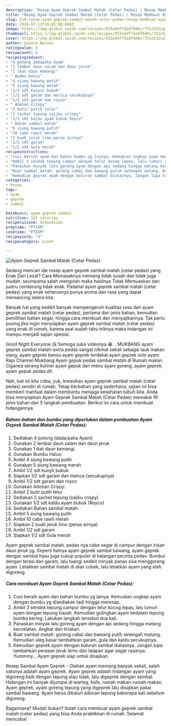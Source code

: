 ```yaml
---
description: "Resep Ayam Geprek Sambal Matah (Cetar Pedas) | Resep Membuat Ayam Geprek Sambal Matah (Cetar Pedas) Yang Enak Dan Lezat"
title: "Resep Ayam Geprek Sambal Matah (Cetar Pedas) | Resep Membuat Ayam Geprek Sambal Matah (Cetar Pedas) Yang Enak Dan Lezat"
slug: 219-resep-ayam-geprek-sambal-matah-cetar-pedas-resep-membuat-ayam-geprek-sambal-matah-cetar-pedas-yang-enak-dan-lezat
date: 2020-07-13T18:02:08.096Z
image: https://img-global.cpcdn.com/recipes/933a4dffda479d6c/751x532cq70/ayam-geprek-sambal-matah-cetar-pedas-foto-resep-utama.jpg
thumbnail: https://img-global.cpcdn.com/recipes/933a4dffda479d6c/751x532cq70/ayam-geprek-sambal-matah-cetar-pedas-foto-resep-utama.jpg
cover: https://img-global.cpcdn.com/recipes/933a4dffda479d6c/751x532cq70/ayam-geprek-sambal-matah-cetar-pedas-foto-resep-utama.jpg
author: Lenora Barnes
ratingvalue: 3
reviewcount: 4
recipeingredient:
- "4 potong dadapaha Ayam"
- "2 lembar daun salam dan daun jeruk"
- "1 ikat daun kemangi"
- " Bumbu Halus"
- "4 siung bawang putih"
- "5 siung bawang merah"
- "1/2 sdt kunyit bubuk"
- "1/2 sdt garam dan merica secukupnya"
- "1/2 sdt garam dan royco"
- " Adonan Crispy"
- "2 butir putih telur"
- "2 sachet tepung sajiku crispy"
- "1/2 sdt kaldu ayam bubuk Royco"
- " Bahan sambal matah"
- "5 siung bawang putih"
- "10 cabe rawit merah"
- "2 buah jeruk limo peras airnya"
- "1/2 sdt garam"
- "1/2 sdt Gula merah"
recipeinstructions:
- "Cuci bersih ayam dan bahan bumbu yg lainya. Kemudian ungkep ayam dengan bumbu yg disediakan tadi hingga meresap."
- "Ambil 3 sendok tepung campur dengan telur kocog lepas, lalu lumuri ayam dengan tepung basah. Kemudian gulingkan ayam kedalam tepung bumbu kering. Lakukan langkah tersebut dua kali."
- "Panaskan minyak lalu goreng ayam dengan api sedang hingga matang kecoklatan. Angkat dan tiriskan."
- "Buat sambal matah: goreng cabai dan bawang putih setengah matang. Kemudian uleg kasar tambahkan garam, gula dan kaldu secukupnya."
- "Kemudian geprek ayam dengan baluran sambal diatasnya. Jangan lupa tambahkan perasan jeruk lemo dan lalapan agar segar rasanya. Yummmy... Ayam geprek siap untuk disajikan."
categories:
- Resep
tags:
- ayam
- geprek
- sambal

katakunci: ayam geprek sambal 
nutrition: 147 calories
recipecuisine: Indonesian
preptime: "PT24M"
cooktime: "PT55M"
recipeyield: "3"
recipecategory: Lunch

---
```



![Ayam Geprek Sambal Matah (Cetar Pedas)](https://img-global.cpcdn.com/recipes/933a4dffda479d6c/751x532cq70/ayam-geprek-sambal-matah-cetar-pedas-foto-resep-utama.jpg)

Sedang mencari ide resep ayam geprek sambal matah (cetar pedas) yang Enak Dan Lezat? Cara Memasaknya memang tidak susah dan tidak juga mudah. seumpama salah mengolah maka hasilnya Tidak Memuaskan dan justru cenderung tidak enak. Padahal ayam geprek sambal matah (cetar pedas) yang enak seharusnya punya aroma dan rasa yang dapat memancing selera kita.

Banyak hal yang sedikit banyak mempengaruhi kualitas rasa dari ayam geprek sambal matah (cetar pedas), pertama dari jenis bahan, kemudian pemilihan bahan segar, hingga cara membuat dan menyajikannya. Tak perlu pusing jika ingin menyiapkan ayam geprek sambal matah (cetar pedas) yang enak di rumah, karena asal sudah tahu triknya maka hidangan ini mampu menjadi sajian spesial.

Good Night Everyone.😘 Semoga suka videonya.😁. . MUKBANG ayam geprek sambal matah-extra pedas sangat nikmat sekali sebagai lauk makan siang. ayam geprek bensu ayam geprek terdekat ayam geprek solo ayam. Rapi Channel Mukbang Ayam gepuk pedas sambal matah di Rumah makan Ciganea serang kuliner ayam gepuk dan menu ayam goreng, ayam geprek, ayam gepuk pedas dll.


Nah, kali ini kita coba, yuk, kreasikan ayam geprek sambal matah (cetar pedas) sendiri di rumah. Tetap berbahan yang sederhana, sajian ini bisa memberi manfaat dalam membantu menjaga kesehatan tubuh kita. Anda bisa menyiapkan Ayam Geprek Sambal Matah (Cetar Pedas) memakai 19 jenis bahan dan 5 langkah pembuatan. Berikut ini cara untuk membuat hidangannya.

<!--inarticleads1-->

##### Bahan-bahan dan bumbu yang diperlukan dalam pembuatan Ayam Geprek Sambal Matah (Cetar Pedas):

1. Sediakan 4 potong (dada/paha Ayam)
1. Gunakan 2 lembar daun salam dan daun jeruk
1. Gunakan 1 ikat daun kemangi
1. Gunakan  Bumbu Halus:
1. Ambil 4 siung bawang putih
1. Gunakan 5 siung bawang merah
1. Ambil 1/2 sdt kunyit bubuk
1. Siapkan 1/2 sdt garam dan merica (secukupnya)
1. Ambil 1/2 sdt garam dan royco
1. Gunakan  Adonan Crispy:
1. Ambil 2 butir putih telur
1. Sediakan 2 sachet tepung (sajiku crispy)
1. Gunakan 1/2 sdt kaldu ayam bubuk (Royco)
1. Sediakan  Bahan sambal matah:
1. Ambil 5 siung bawang putih
1. Ambil 10 cabe rawit merah
1. Siapkan 2 buah jeruk limo (peras airnya)
1. Ambil 1/2 sdt garam
1. Siapkan 1/2 sdt Gula merah


Ayam geprek sambal matah. pedas nya cabe segar di campur dengan irisan daun jeruk yg. Seperti halnya ayam geprek sambal bawang, ayam geprek dengan sambal hijau juga cukup populer di kalangan pecinta pedas. Bumbui dengan terasi dan garam, lalu tuangi sedikit minyak panas sisa menggoreng ayam. Letakkan sambal matah di atas cobek, lalu letakkan ayam yang elah digoreng. 

<!--inarticleads2-->

##### Cara membuat Ayam Geprek Sambal Matah (Cetar Pedas):

1. Cuci bersih ayam dan bahan bumbu yg lainya. Kemudian ungkep ayam dengan bumbu yg disediakan tadi hingga meresap.
1. Ambil 3 sendok tepung campur dengan telur kocog lepas, lalu lumuri ayam dengan tepung basah. Kemudian gulingkan ayam kedalam tepung bumbu kering. Lakukan langkah tersebut dua kali.
1. Panaskan minyak lalu goreng ayam dengan api sedang hingga matang kecoklatan. Angkat dan tiriskan.
1. Buat sambal matah: goreng cabai dan bawang putih setengah matang. Kemudian uleg kasar tambahkan garam, gula dan kaldu secukupnya.
1. Kemudian geprek ayam dengan baluran sambal diatasnya. Jangan lupa tambahkan perasan jeruk lemo dan lalapan agar segar rasanya. Yummmy... Ayam geprek siap untuk disajikan.


Resep Sambal Ayam Geprek - Olahan ayam memang banyak sekali, salah satunya adalah ayam geprek. Ayam geprek adalah hidangan ayam yang digoreng baik dengan tepung atau tidak, lalu digeprek dengan sambal. Hidangan ini banyak dijumpai di warteg, kafe, rumah makan-rumah makan. Ayam geprek, ayam goreng tepung yang digeprek lalu disajikan pakai sambal bawang. Ayam harus dibaluri adonan tepung beberapa kali sebelum digoreng. 

Bagaimana? Mudah bukan? Itulah cara membuat ayam geprek sambal matah (cetar pedas) yang bisa Anda praktikkan di rumah. Selamat mencoba!
